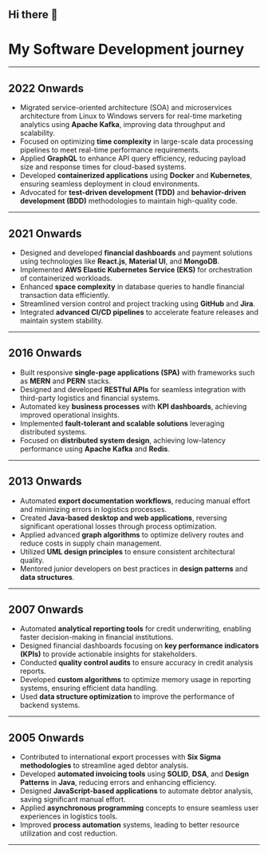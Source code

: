 ## Hi there 👋

# My Software Development journey

---

## 2022 Onwards
- Migrated service-oriented architecture (SOA) and microservices architecture from Linux to Windows servers for real-time marketing analytics using **Apache Kafka**, improving data throughput and scalability.
- Focused on optimizing **time complexity** in large-scale data processing pipelines to meet real-time performance requirements.
- Applied **GraphQL** to enhance API query efficiency, reducing payload size and response times for cloud-based systems.
- Developed **containerized applications** using **Docker** and **Kubernetes**, ensuring seamless deployment in cloud environments.
- Advocated for **test-driven development (TDD)** and **behavior-driven development (BDD)** methodologies to maintain high-quality code.

---

## 2021 Onwards
- Designed and developed **financial dashboards** and payment solutions using technologies like **React.js**, **Material UI**, and **MongoDB**.
- Implemented **AWS Elastic Kubernetes Service (EKS)** for orchestration of containerized workloads.
- Enhanced **space complexity** in database queries to handle financial transaction data efficiently.
- Streamlined version control and project tracking using **GitHub** and **Jira**.
- Integrated **advanced CI/CD pipelines** to accelerate feature releases and maintain system stability.

---

## 2016 Onwards
- Built responsive **single-page applications (SPA)** with frameworks such as **MERN** and **PERN** stacks.
- Designed and developed **RESTful APIs** for seamless integration with third-party logistics and financial systems.
- Automated key **business processes** with **KPI dashboards**, achieving improved operational insights.
- Implemented **fault-tolerant and scalable solutions** leveraging distributed systems.
- Focused on **distributed system design**, achieving low-latency performance using **Apache Kafka** and **Redis**.

---

## 2013 Onwards
- Automated **export documentation workflows**, reducing manual effort and minimizing errors in logistics processes.
- Created **Java-based desktop and web applications**, reversing significant operational losses through process optimization.
- Applied advanced **graph algorithms** to optimize delivery routes and reduce costs in supply chain management.
- Utilized **UML design principles** to ensure consistent architectural quality.
- Mentored junior developers on best practices in **design patterns** and **data structures**.

---

## 2007 Onwards
- Automated **analytical reporting tools** for credit underwriting, enabling faster decision-making in financial institutions.
- Designed financial dashboards focusing on **key performance indicators (KPIs)** to provide actionable insights for stakeholders.
- Conducted **quality control audits** to ensure accuracy in credit analysis reports.
- Developed **custom algorithms** to optimize memory usage in reporting systems, ensuring efficient data handling.
- Used **data structure optimization** to improve the performance of backend systems.

---

## 2005 Onwards
- Contributed to international export processes with **Six Sigma methodologies** to streamline aged debtor analysis.
- Developed **automated invoicing tools** using **SOLID**, **DSA**, and **Design Patterns** in **Java**, reducing errors and enhancing efficiency.
- Designed **JavaScript-based applications** to automate debtor analysis, saving significant manual effort.
- Applied **asynchronous programming** concepts to ensure seamless user experiences in logistics tools.
- Improved **process automation** systems, leading to better resource utilization and cost reduction.

---
